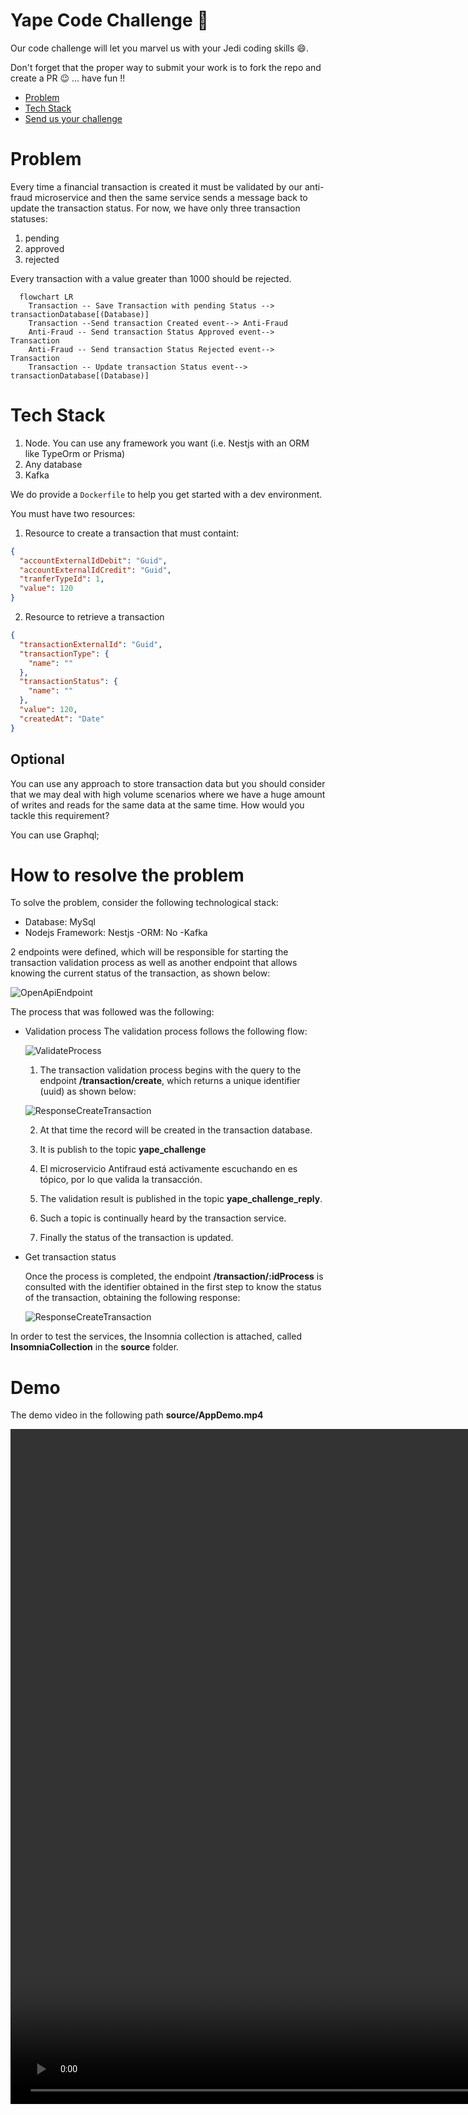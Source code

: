 # Yape Code Challenge :rocket:

Our code challenge will let you marvel us with your Jedi coding skills :smile:. 

Don't forget that the proper way to submit your work is to fork the repo and create a PR :wink: ... have fun !!

- [Problem](#problem)
- [Tech Stack](#tech_stack)
- [Send us your challenge](#send_us_your_challenge)

# Problem

Every time a financial transaction is created it must be validated by our anti-fraud microservice and then the same service sends a message back to update the transaction status.
For now, we have only three transaction statuses:

<ol>
  <li>pending</li>
  <li>approved</li>
  <li>rejected</li>  
</ol>

Every transaction with a value greater than 1000 should be rejected.

```mermaid
  flowchart LR
    Transaction -- Save Transaction with pending Status --> transactionDatabase[(Database)]
    Transaction --Send transaction Created event--> Anti-Fraud
    Anti-Fraud -- Send transaction Status Approved event--> Transaction
    Anti-Fraud -- Send transaction Status Rejected event--> Transaction
    Transaction -- Update transaction Status event--> transactionDatabase[(Database)]
```

# Tech Stack

<ol>
  <li>Node. You can use any framework you want (i.e. Nestjs with an ORM like TypeOrm or Prisma) </li>
  <li>Any database</li>
  <li>Kafka</li>    
</ol>

We do provide a `Dockerfile` to help you get started with a dev environment.

You must have two resources:

1. Resource to create a transaction that must containt:

```json
{
  "accountExternalIdDebit": "Guid",
  "accountExternalIdCredit": "Guid",
  "tranferTypeId": 1,
  "value": 120
}
```

2. Resource to retrieve a transaction

```json
{
  "transactionExternalId": "Guid",
  "transactionType": {
    "name": ""
  },
  "transactionStatus": {
    "name": ""
  },
  "value": 120,
  "createdAt": "Date"
}
```

## Optional

You can use any approach to store transaction data but you should consider that we may deal with high volume scenarios where we have a huge amount of writes and reads for the same data at the same time. How would you tackle this requirement?

You can use Graphql;

# How to resolve the problem

To solve the problem, consider the following technological stack:
  - Database: MySql
  - Nodejs Framework: Nestjs
  -ORM: No
  -Kafka

2 endpoints were defined, which will be responsible for starting the transaction validation process as well as another endpoint that allows knowing the current status of the transaction, as shown below:

![OpenApiEndpoint](source/Apicatalog.png)

The process that was followed was the following:

- Validation process
  The validation process follows the following flow:

  ![ValidateProcess](source/ValidateTransactionProcess.png)

  1. The transaction validation process begins with the query to the endpoint **/transaction/create**, which returns a unique identifier (uuid) as shown below:

  ![ResponseCreateTransaction](source/CreateTransaction.png)

  2. At that time the record will be created in the transaction database.

  3. It is publish to the topic **yape_challenge**

  4. El microservicio Antifraud está activamente escuchando en es tópico, por lo que valida la transacción.

  5. The validation result is published in the topic **yape_challenge_reply**.

  6. Such a topic is continually heard by the transaction service.

  7. Finally the status of the transaction is updated.

- Get transaction status 

  Once the process is completed, the endpoint **/transaction/:idProcess** is consulted with the identifier obtained in the first step to know the status of the transaction, obtaining the following response:

  ![ResponseCreateTransaction](source/GetTransaction.png)

In order to test the services, the Insomnia collection is attached, called **InsomniaCollection** in the **source** folder.

# Demo
The demo video in the following path **source/AppDemo.mp4**

<video width="1920" height="1080" controls>
  <source src="source/AppDemo.mp4" type="video/mp4">
  Tu navegador no soporta la etiqueta de video.
</video>

